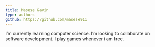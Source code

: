 ```yaml
---
title: Masese Gavin
type: authors
github: https://github.com/masese911
---
```

 I’m currently learning computer science. I’m looking to collaborate on software development. I play games whenever i am free.